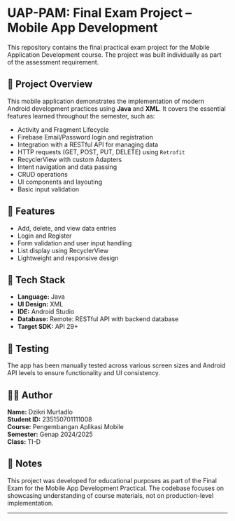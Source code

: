 # UAP-PAM: Final Exam Project – Mobile App Development

This repository contains the final practical exam project for the Mobile Application Development course. The project was built individually as part of the assessment requirement.

## 📱 Project Overview

This mobile application demonstrates the implementation of modern Android development practices using **Java** and **XML**. It covers the essential features learned throughout the semester, such as:

- Activity and Fragment Lifecycle
- Firebase Email/Password login and registration
- Integration with a RESTful API for managing data
- HTTP requests (GET, POST, PUT, DELETE) using `Retrofit`
- RecyclerView with custom Adapters
- Intent navigation and data passing
- CRUD operations
- UI components and layouting
- Basic input validation

## 🚀 Features

- Add, delete, and view data entries
- Login and Register
- Form validation and user input handling
- List display using RecyclerView
- Lightweight and responsive design

## 📂 Tech Stack

- **Language:** Java  
- **UI Design:** XML  
- **IDE:** Android Studio  
- **Database:** Remote: RESTful API with backend database
- **Target SDK:** API 29+

## 🧪 Testing

The app has been manually tested across various screen sizes and Android API levels to ensure functionality and UI consistency.

## 🧑‍💻 Author

**Name:** Dzikri Murtadlo  
**Student ID:** 235150701111008   
**Course:** Pengembangan Aplikasi Mobile  
**Semester:** Genap 2024/2025    
**Class:** TI-D    

## 📌 Notes

This project was developed for educational purposes as part of the Final Exam for the Mobile App Development Practical. The codebase focuses on showcasing understanding of course materials, not on production-level implementation.

---

